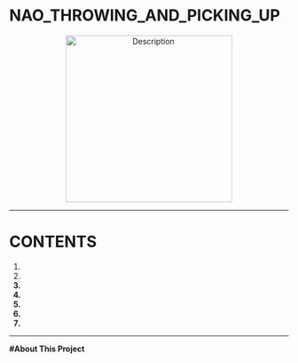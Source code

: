 # NAO_THROWING_AND_PICKING_UP

<div align="center">
  <img src="https://github.com/user-attachments/assets/6fb66904-c973-4e02-b37a-a3b642910db3" alt="Description" width="300"/>
</div>

---

# **CONTENTS**

1. <a name="About This Project" />
2. <b name="Overview" />
3. <c name="Project Files Description" />
4. <d name="Getting Started" />
5. <e name="Target Finding" />
6. <f name="Picking Up" />
7. <g name="References" />

---


#**About This Project**
